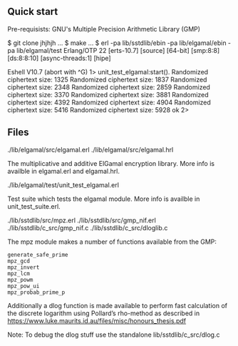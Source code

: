 Quick start
-----------

Pre-requisists: GNU's Multiple Precision Arithmetic Library (GMP)

$ git clone jhjhjh
...
$ make
...
$ erl -pa lib/sstdlib/ebin -pa lib/elgamal/ebin -pa lib/elgamal/test
Erlang/OTP 22 [erts-10.7] [source] [64-bit] [smp:8:8] [ds:8:8:10] [async-threads:1] [hipe]

Eshell V10.7  (abort with ^G)
1> unit_test_elgamal:start().
Randomized ciphertext size: 1325
Randomized ciphertext size: 1837
Randomized ciphertext size: 2348
Randomized ciphertext size: 2859
Randomized ciphertext size: 3370
Randomized ciphertext size: 3881
Randomized ciphertext size: 4392
Randomized ciphertext size: 4904
Randomized ciphertext size: 5416
Randomized ciphertext size: 5928
ok
2> 

Files
-----

./lib/elgamal/src/elgamal.erl
./lib/elgamal/src/elgamal.hrl

  The multiplicative and additive ElGamal encryption library. More
  info is availble in elgamal.erl and elgamal.hrl.

./lib/elgamal/test/unit_test_elgamal.erl

  Test suite which tests the elgamal module. More info is availble in
  unit_test_suite.erl.

./lib/sstdlib/src/mpz.erl
./lib/sstdlib/src/gmp_nif.erl
./lib/sstdlib/c_src/gmp_nif.c
./lib/sstdlib/c_src/dloglib.c

  The mpz module makes a number of functions available from the GMP:

    generate_safe_prime
    mpz_gcd
    mpz_invert
    mpz_lcm
    mpz_powm
    mpz_pow_ui
    mpz_probab_prime_p
 
  Additionally a dlog function is made available to perform fast
  calculation of the discrete logarithm using Pollard’s rho-method as
  described in https://www.luke.maurits.id.au/files/misc/honours_thesis.pdf

  Note: To debug the dlog stuff use the standalone lib/sstdlib/c_src/dlog.c
